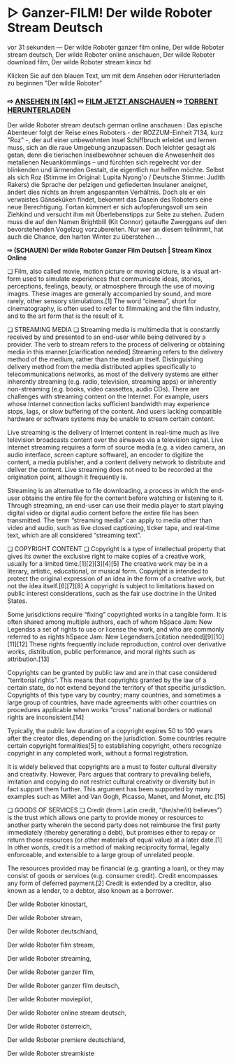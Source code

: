 # ▷ Ganzer-FILM! Der wilde Roboter Stream Deutsch
vor 31 sekunden — Der wilde Roboter ganzer film online, Der wilde Roboter stream deutsch, Der wilde Roboter online anschauen, Der wilde Roboter download film, Der wilde Roboter stream kinox hd

Klicken Sie auf den blauen Text, um mit dem Ansehen oder Herunterladen zu beginnen "Der wilde Roboter"

### ⇨ [ANSEHEN IN [4K]](https://t.co/iJe5NJnIfu) ⇨ [FILM JETZT ANSCHAUEN](https://t.co/iJe5NJnIfu) ⇨ [TORRENT HERUNTERLADEN](https://t.co/iJe5NJnIfu)

Der wilde Roboter stream deutsch german online anschauen : Das epische Abenteuer folgt der Reise eines Roboters - der ROZZUM-Einheit 7134, kurz "Roz" -, der auf einer unbewohnten Insel Schiffbruch erleidet und lernen muss, sich an die raue Umgebung anzupassen. Doch leichter gesagt als getan, denn die tierischen Inselbewohner scheuen die Anwesenheit des metallenen Neuankömmlings – und fürchten sich regelrecht vor der blinkenden und lärmenden Gestalt, die eigentlich nur helfen möchte. Selbst als sich Roz (Stimme im Original: Lupita Nyong'o / Deutsche Stimme: Judith Rakers) die Sprache der pelzigen und gefiederten Insulaner aneignet, ändert dies nichts an ihrem angespannten Verhältnis. Doch als er ein verwaistes Gänseküken findet, bekommt das Dasein des Roboters eine neue Berechtigung. Fortan kümmert er sich aufopferungsvoll um sein Ziehkind und versucht ihm mit Überlebenstipps zur Seite zu stehen. Zudem muss die auf den Namen Brightbill (Kit Connor) getaufte Zwerggans auf den bevorstehenden Vogelzug vorzubereiten. Nur wer an diesem teilnimmt, hat auch die Chance, den harten Winter zu überstehen ...

**⇨ (SCHAUEN) Der wilde Roboter Ganzer Film Deutsch | Stream Kinox Online**

❏ Film, also called movie, motion picture or moving picture, is a visual art-form used to simulate experiences that communicate ideas, stories, perceptions, feelings, beauty, or atmosphere through the use of moving images. These images are generally accompanied by sound, and more rarely, other sensory stimulations.[1] The word “cinema”, short for cinematography, is often used to refer to filmmaking and the film industry, and to the art form that is the result of it.

❏ STREAMING MEDIA ❏
Streaming media is multimedia that is constantly received by and presented to an end-user while being delivered by a provider. The verb to stream refers to the process of delivering or obtaining media in this manner.[clarification needed] Streaming refers to the delivery method of the medium, rather than the medium itself. Distinguishing delivery method from the media distributed applies specifically to telecommunications networks, as most of the delivery systems are either inherently streaming (e.g. radio, television, streaming apps) or inherently non-streaming (e.g. books, video cassettes, audio CDs). There are challenges with streaming content on the Internet. For example, users whose Internet connection lacks sufficient bandwidth may experience stops, lags, or slow buffering of the content. And users lacking compatible hardware or software systems may be unable to stream certain content.

Live streaming is the delivery of Internet content in real-time much as live television broadcasts content over the airwaves via a television signal. Live internet streaming requires a form of source media (e.g. a video camera, an audio interface, screen capture software), an encoder to digitize the content, a media publisher, and a content delivery network to distribute and deliver the content. Live streaming does not need to be recorded at the origination point, although it frequently is.

Streaming is an alternative to file downloading, a process in which the end-user obtains the entire file for the content before watching or listening to it. Through streaming, an end-user can use their media player to start playing digital video or digital audio content before the entire file has been transmitted. The term “streaming media” can apply to media other than video and audio, such as live closed captioning, ticker tape, and real-time text, which are all considered “streaming text”.

❏ COPYRIGHT CONTENT ❏
Copyright is a type of intellectual property that gives its owner the exclusive right to make copies of a creative work, usually for a limited time.[1][2][3][4][5] The creative work may be in a literary, artistic, educational, or musical form. Copyright is intended to protect the original expression of an idea in the form of a creative work, but not the idea itself.[6][7][8] A copyright is subject to limitations based on public interest considerations, such as the fair use doctrine in the United States.

Some jurisdictions require “fixing” copyrighted works in a tangible form. It is often shared among multiple authors, each of whom hSpace Jam: New Legendss a set of rights to use or license the work, and who are commonly referred to as rights hSpace Jam: New Legendsers.[citation needed][9][10][11][12] These rights frequently include reproduction, control over derivative works, distribution, public performance, and moral rights such as attribution.[13]

Copyrights can be granted by public law and are in that case considered “territorial rights”. This means that copyrights granted by the law of a certain state, do not extend beyond the territory of that specific jurisdiction. Copyrights of this type vary by country; many countries, and sometimes a large group of countries, have made agreements with other countries on procedures applicable when works “cross” national borders or national rights are inconsistent.[14]

Typically, the public law duration of a copyright expires 50 to 100 years after the creator dies, depending on the jurisdiction. Some countries require certain copyright formalities[5] to establishing copyright, others recognize copyright in any completed work, without a formal registration.

It is widely believed that copyrights are a must to foster cultural diversity and creativity. However, Parc argues that contrary to prevailing beliefs, imitation and copying do not restrict cultural creativity or diversity but in fact support them further. This argument has been supported by many examples such as Millet and Van Gogh, Picasso, Manet, and Monet, etc.[15]

❏ GOODS OF SERVICES ❏
Credit (from Latin credit, “(he/she/it) believes”) is the trust which allows one party to provide money or resources to another party wherein the second party does not reimburse the first party immediately (thereby generating a debt), but promises either to repay or return those resources (or other materials of equal value) at a later date.[1] In other words, credit is a method of making reciprocity formal, legally enforceable, and extensible to a large group of unrelated people.

The resources provided may be financial (e.g. granting a loan), or they may consist of goods or services (e.g. consumer credit). Credit encompasses any form of deferred payment.[2] Credit is extended by a creditor, also known as a lender, to a debtor, also known as a borrower.

Der wilde Roboter kinostart, 

Der wilde Roboter stream, 

Der wilde Roboter deutschland, 

Der wilde Roboter film stream, 

Der wilde Roboter streaming, 

Der wilde Roboter ganzer film, 

Der wilde Roboter ganzer film deutsch, 

Der wilde Roboter moviepilot, 

Der wilde Roboter online stream deutsch, 

Der wilde Roboter österreich, 

Der wilde Roboter premiere deutschland, 

Der wilde Roboter streamkiste
